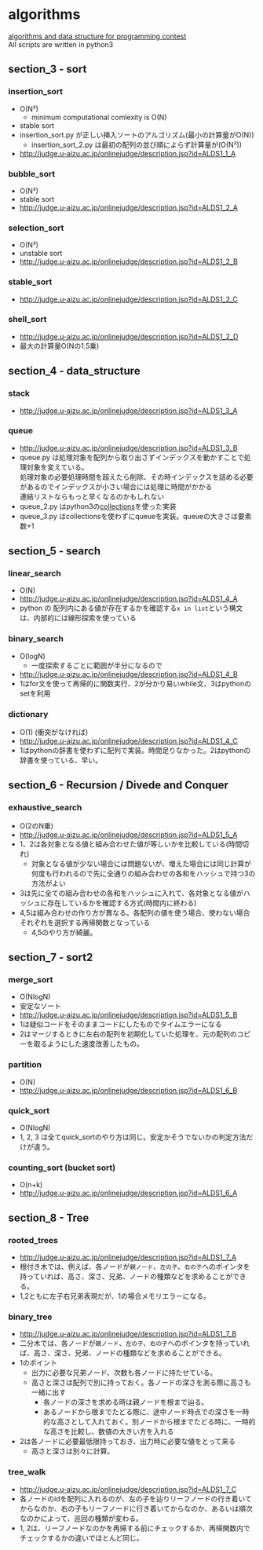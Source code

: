 # algorithms

[algorithms and data structure for programming contest](https://www.amazon.co.jp/dp/B00U5MVXZO/ref=dp-kindle-redirect?_encoding=UTF8&btkr=1)  
All scripts are written in python3

## section_3 - sort

### insertion_sort

- O(N²)
  - minimum computational comlexity is O(N)
- stable sort
- insertion_sort.py が正しい挿入ソートのアルゴリズム(最小の計算量がO(N))
    - insertion_sort_2.py は最初の配列の並び順によらず計算量が(O(N²))
- http://judge.u-aizu.ac.jp/onlinejudge/description.jsp?id=ALDS1_1_A

### bubble_sort

- O(N²)
- stable sort
- http://judge.u-aizu.ac.jp/onlinejudge/description.jsp?id=ALDS1_2_A

### selection_sort

- O(N²)
- unstable sort
- http://judge.u-aizu.ac.jp/onlinejudge/description.jsp?id=ALDS1_2_B

### stable_sort

- http://judge.u-aizu.ac.jp/onlinejudge/description.jsp?id=ALDS1_2_C

### shell_sort

- http://judge.u-aizu.ac.jp/onlinejudge/description.jsp?id=ALDS1_2_D
- 最大の計算量O(Nの1.5乗)

## section_4 - data_structure

### stack

- http://judge.u-aizu.ac.jp/onlinejudge/description.jsp?id=ALDS1_3_A

### queue

- http://judge.u-aizu.ac.jp/onlinejudge/description.jsp?id=ALDS1_3_B
- queue.py は処理対象を配列から取り出さずインデックスを動かすことで処理対象を変えている。  
  処理対象の必要処理時間を超えたら削除、その時インデックスを詰める必要があるのでインデックスが小さい場合には処理に時間がかかる  
  連結リストならもっと早くなるのかもしれない
- queue_2.py はpython3の[collections](https://docs.python.jp/3/library/collections.html#collections.deque)を使った実装
- queue_3.py はcollectionsを使わずにqueueを実装。queueの大きさは要素数+1

## section_5 - search

### linear_search

- O(N)
- http://judge.u-aizu.ac.jp/onlinejudge/description.jsp?id=ALDS1_4_A
- python の 配列内にある値が存在するかを確認する`x in list`という構文は、内部的には線形探索を使っている

### binary_search

- O(logN)
  - 一度探索するごとに範囲が半分になるので
- http://judge.u-aizu.ac.jp/onlinejudge/description.jsp?id=ALDS1_4_B
- 1はfor文を使って再帰的に関数実行、2が分かり易いwhile文、3はpythonのsetを利用

### dictionary

- O(1) (衝突がなければ)
- http://judge.u-aizu.ac.jp/onlinejudge/description.jsp?id=ALDS1_4_C
- 1はpythonの辞書を使わずに配列で実装。時間足りなかった。2はpythonの辞書を使っている、早い。

## section_6 - Recursion / Divede and Conquer

### exhaustive_search

- O(2のN乗)
- http://judge.u-aizu.ac.jp/onlinejudge/description.jsp?id=ALDS1_5_A
- 1、2は各対象となる値と組み合わせた値が等しいかを比較している(時間切れ)
  - 対象となる値が少ない場合には問題ないが、増えた場合には同じ計算が何度も行われるので先に全通りの組み合わせの各和をハッシュで持つ3の方法がよい
- 3は先に全ての組み合わせの各和をハッシュに入れて、各対象となる値がハッシュに存在しているかを確認する方式(時間内に終わる)
- 4,5は組み合わせの作り方が異なる。各配列の値を使う場合、使わない場合それぞれを選択する再帰関数となっている
  - 4,5のやり方が綺麗。

## section_7 - sort2

### merge_sort

- O(NlogN)
- 安定なソート
- http://judge.u-aizu.ac.jp/onlinejudge/description.jsp?id=ALDS1_5_B
- 1は疑似コードをそのままコードにしたものでタイムエラーになる
- 2はマージするときに左右の配列を初期化していた処理を、元の配列のコピーを取るようにした速度改善したもの。

### partition

- O(N)
- http://judge.u-aizu.ac.jp/onlinejudge/description.jsp?id=ALDS1_6_B

### quick_sort

- O(NlogN)
- 1, 2, 3 は全てquick_sortのやり方は同じ。安定かそうでないかの判定方法だけが違う。

### counting_sort (bucket sort)

- O(n+k)
- http://judge.u-aizu.ac.jp/onlinejudge/description.jsp?id=ALDS1_6_A

## section_8 - Tree

### rooted_trees

- http://judge.u-aizu.ac.jp/onlinejudge/description.jsp?id=ALDS1_7_A
- 根付き木では、例えば、各ノードが`親ノード`、`左の子`、`右の子`へのポインタを持っていれば、高さ、深さ、兄弟、ノードの種類などを求めることができる。
- 1,2ともに左子右兄弟表現だが、1の場合メモリエラーになる。

### binary_tree

- http://judge.u-aizu.ac.jp/onlinejudge/description.jsp?id=ALDS1_7_B
- 二分木では、各ノードが`親ノード`、`左の子`、`右の子`へのポインタを持っていれば、高さ、深さ、兄弟、ノードの種類などを求めることができる。
- 1のポイント
  - 出力に必要な兄弟ノード、次数も各ノードに持たせている。
  - 高さと深さは配列で別に持っておく。各ノードの深さを測る際に高さも一緒に出す
    - 各ノードの深さを求める時は親ノードを根まで辿る。
    - あるノードから根までたどる際に、途中ノード時点での深さを一時的な高さとして入れておく。別ノードから根までたどる時に、一時的な高さを比較し、数値の大きい方を入れる
- 2は各ノードに必要最低限持っておき、出力時に必要な値をとって来る
  - 高さと深さは別々に計算。

### tree_walk

- http://judge.u-aizu.ac.jp/onlinejudge/description.jsp?id=ALDS1_7_C
- 各ノードのidを配列に入れるのが、左の子を辿りリーフノードの行き着いてからなのか、右の子もリーフノードに行き着いてからなのか、あるいは順次なのかによって、巡回の種類が変わる。
- 1, 2は、リーフノードなのかを再帰する前にチェックするか、再帰関数内でチェックするかの違いでほとんど同じ。